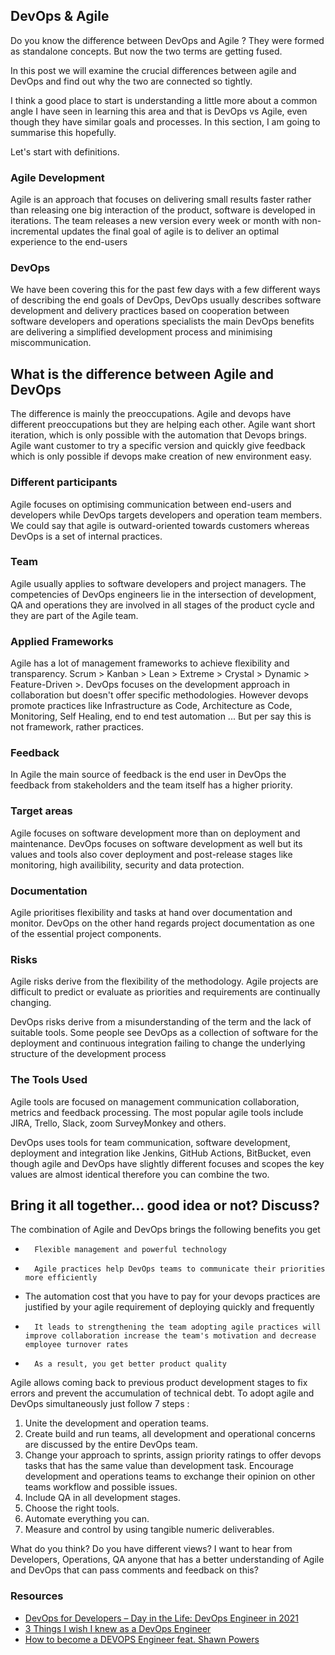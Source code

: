 ## DevOps & Agile

Do you know the difference between DevOps and Agile ? They were formed as standalone concepts. But now the two terms are getting fused.

In this post we will examine the crucial differences between agile and DevOps and find out why the two are connected so tightly.

I think a good place to start is understanding a little more about a common angle I have seen in learning this area and that is DevOps vs Agile, even though they have similar goals and processes. In this section, I am going to summarise this hopefully. 

Let's start with definitions. 

### Agile Development 

Agile is an approach that focuses on delivering  small results faster rather than releasing one big interaction of the product, software is developed in iterations. The team releases a new version every week or month with non-incremental updates the final goal of agile is to deliver an optimal experience to the end-users 

### DevOps 

We have been covering this for the past few days with a few different ways of describing the end goals of DevOps, DevOps usually describes software development 
and delivery practices based on cooperation between software developers and operations specialists the main DevOps benefits are delivering a simplified development process and minimising miscommunication. 

## What is the difference between Agile and DevOps 

The difference is mainly the preoccupations. Agile and devops have different preoccupations but they are helping each other. Agile want short iteration, which is only possible with the automation that Devops brings. Agile want customer to try a specific version and quickly give feedback which is only possible if devops make creation of new environment easy.

### Different participants 

Agile focuses on optimising communication between end-users and developers while DevOps targets developers and operation team members.  We could say that agile is outward-oriented towards customers whereas DevOps is a set of internal practices. 

### Team 

Agile usually applies to software developers and project managers. The competencies of DevOps engineers lie in the intersection of development, QA and operations they are involved in all stages of the product cycle and they are part of the Agile team. 

### Applied Frameworks

Agile has a lot of management frameworks to achieve flexibility and transparency. Scrum > Kanban > Lean > Extreme > Crystal > Dynamic > Feature-Driven >. DevOps focuses on the development approach in collaboration but doesn't offer specific methodologies. However devops promote practices like Infrastructure as Code, Architecture as Code, Monitoring, Self Healing, end to end test automation ... But per say this is not framework, rather practices. 

### Feedback 
In Agile the main source of feedback is the end user in DevOps the feedback from stakeholders and the team itself has a higher priority. 

### Target areas 
Agile focuses on software development more than on deployment and maintenance. DevOps focuses on software development as well but its values and tools also cover deployment and post-release stages like monitoring, high availibility, security and data protection.

### Documentation 
Agile prioritises flexibility and tasks at hand over documentation and monitor. DevOps on the other hand regards project documentation as one of the essential project components. 

### Risks
Agile risks derive from the flexibility of the methodology. Agile projects are difficult to predict or evaluate as priorities and requirements are continually changing. 

DevOps risks derive from a misunderstanding of the term and the lack of suitable tools. Some people see DevOps as a collection of software for the deployment and continuous integration failing to change the underlying structure of the development process 

### The Tools Used 
Agile tools are focused on management communication collaboration, metrics and feedback processing. The most popular agile tools include JIRA, Trello, Slack, zoom SurveyMonkey and others. 

DevOps uses tools for team communication, software development, deployment and integration like Jenkins, GitHub Actions, BitBucket, even though agile and DevOps have slightly different focuses and scopes the key values are almost identical therefore you can combine the two. 

## Bring it all together… good idea or not? Discuss? 

The combination of Agile and DevOps brings the following benefits you get 
-       Flexible management and powerful technology 
-       Agile practices help DevOps teams to communicate their priorities more efficiently 
-   The automation cost that you have to pay for your devops practices are justified by your agile requirement of deploying quickly and frequently
-       It leads to strengthening the team adopting agile practices will improve collaboration increase the team's motivation and decrease employee turnover rates 
-       As a result, you get better product quality 

Agile allows coming back to previous product development stages to fix errors and prevent the accumulation of technical debt. To adopt agile and DevOps 
simultaneously just follow 7 steps :

1. Unite the development and operation teams. 
2. Create build and run teams, all development and operational concerns are discussed by the entire DevOps team. 
3. Change your approach to sprints, assign priority ratings to offer devops tasks that has the same value than development task. Encourage development and operations teams to exchange their opinion on other teams workflow and possible issues.
4. Include QA in all development stages. 
5. Choose the right tools. 
6. Automate everything you can. 
7. Measure and control by using tangible numeric deliverables. 

What do you think? Do you have different views? I want to hear from Developers, Operations, QA anyone that has a better understanding of Agile and DevOps that can pass comments and feedback on this? 

### Resources 

- [DevOps for Developers – Day in the Life: DevOps Engineer in 2021](https://www.youtube.com/watch?v=2JymM0YoqGA)
- [3 Things I wish I knew as a DevOps Engineer](https://www.youtube.com/watch?v=udRNM7YRdY4)
- [How to become a DEVOPS Engineer feat. Shawn Powers](https://www.youtube.com/watch?v=kDQMjAQNvY4)

